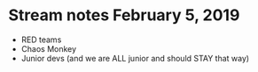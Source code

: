 # Stream notes February 5, 2019

- RED teams
- Chaos Monkey
- Junior devs (and we are ALL junior and should STAY that way)






